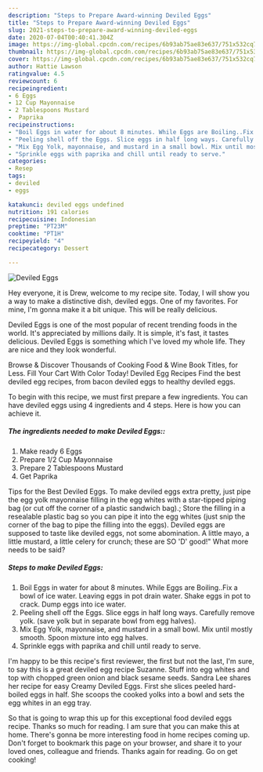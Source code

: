 ```yaml
---
description: "Steps to Prepare Award-winning Deviled Eggs"
title: "Steps to Prepare Award-winning Deviled Eggs"
slug: 2021-steps-to-prepare-award-winning-deviled-eggs
date: 2020-07-04T00:40:41.304Z
image: https://img-global.cpcdn.com/recipes/6b93ab75ae83e637/751x532cq70/deviled-eggs-recipe-main-photo.jpg
thumbnail: https://img-global.cpcdn.com/recipes/6b93ab75ae83e637/751x532cq70/deviled-eggs-recipe-main-photo.jpg
cover: https://img-global.cpcdn.com/recipes/6b93ab75ae83e637/751x532cq70/deviled-eggs-recipe-main-photo.jpg
author: Hattie Lawson
ratingvalue: 4.5
reviewcount: 6
recipeingredient:
- 6 Eggs
- 12 Cup Mayonnaise
- 2 Tablespoons Mustard
-  Paprika
recipeinstructions:
- "Boil Eggs in water for about 8 minutes. While Eggs are Boiling..Fix a bowl of ice water. Leaving eggs in pot drain water. Shake eggs in pot to crack. Dump eggs into ice water."
- "Peeling shell off the Eggs. Slice eggs in half long ways. Carefully remove yolk. (save yolk but in separate bowl from egg halves)."
- "Mix Egg Yolk, mayonnaise, and mustard in a small bowl. Mix until mostly smooth. Spoon mixture into egg halves."
- "Sprinkle eggs with paprika and chill until ready to serve."
categories:
- Resep
tags:
- deviled
- eggs

katakunci: deviled eggs undefined
nutrition: 191 calories
recipecuisine: Indonesian
preptime: "PT23M"
cooktime: "PT1H"
recipeyield: "4"
recipecategory: Dessert

---
```



![Deviled Eggs](https://img-global.cpcdn.com/recipes/6b93ab75ae83e637/751x532cq70/deviled-eggs-recipe-main-photo.jpg)

Hey everyone, it is Drew, welcome to my recipe site. Today, I will show you a way to make a distinctive dish, deviled eggs. One of my favorites. For mine, I'm gonna make it a bit unique. This will be really delicious.

Deviled Eggs is one of the most popular of recent trending foods in the world. It's appreciated by millions daily. It is simple, it's fast, it tastes delicious. Deviled Eggs is something which I've loved my whole life. They are nice and they look wonderful.

Browse &amp; Discover Thousands of Cooking Food &amp; Wine Book Titles, for Less. Fill Your Cart With Color Today! Deviled Egg Recipes Find the best deviled egg recipes, from bacon deviled eggs to healthy deviled eggs.


To begin with this recipe, we must first prepare a few ingredients. You can have deviled eggs using 4 ingredients and 4 steps. Here is how you can achieve it.

##### The ingredients needed to make Deviled Eggs::

1. Make ready 6 Eggs
1. Prepare 1/2 Cup Mayonnaise
1. Prepare 2 Tablespoons Mustard
1. Get  Paprika


Tips for the Best Deviled Eggs. To make deviled eggs extra pretty, just pipe the egg yolk mayonnaise filling in the egg whites with a star-tipped piping bag (or cut off the corner of a plastic sandwich bag).; Store the filling in a resealable plastic bag so you can pipe it into the egg whites (just snip the corner of the bag to pipe the filling into the eggs). Deviled eggs are supposed to taste like deviled eggs, not some abomination. A little mayo, a little mustard, a little celery for crunch; these are SO &#39;D&#39; good!&#34; What more needs to be said? 

##### Steps to make Deviled Eggs:

1. Boil Eggs in water for about 8 minutes. While Eggs are Boiling..Fix a bowl of ice water. Leaving eggs in pot drain water. Shake eggs in pot to crack. Dump eggs into ice water.
1. Peeling shell off the Eggs. Slice eggs in half long ways. Carefully remove yolk. (save yolk but in separate bowl from egg halves).
1. Mix Egg Yolk, mayonnaise, and mustard in a small bowl. Mix until mostly smooth. Spoon mixture into egg halves.
1. Sprinkle eggs with paprika and chill until ready to serve.


I&#39;m happy to be this recipe&#39;s first reviewer, the first but not the last, I&#39;m sure, to say this is a great deviled egg recipe Suzanne. Stuff into egg whites and top with chopped green onion and black sesame seeds. Sandra Lee shares her recipe for easy Creamy Deviled Eggs. First she slices peeled hard-boiled eggs in half. She scoops the cooked yolks into a bowl and sets the egg whites in an egg tray. 

So that is going to wrap this up for this exceptional food deviled eggs recipe. Thanks so much for reading. I am sure that you can make this at home. There's gonna be more interesting food in home recipes coming up. Don't forget to bookmark this page on your browser, and share it to your loved ones, colleague and friends. Thanks again for reading. Go on get cooking!
